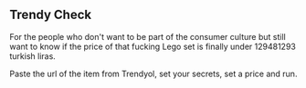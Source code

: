 ## Trendy Check

For the people who don't want to be part of the consumer culture but still want to know if the price of that fucking Lego set is finally under 129481293 turkish liras. 

Paste the url of the item from Trendyol, set your secrets, set a price and run. 
